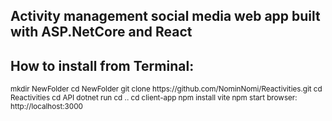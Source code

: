 ## Activity management social media web app built with ASP.NetCore and React

## How to install from Terminal:

<sub>
mkdir NewFolder
cd NewFolder
git clone https://github.com/NominNomi/Reactivities.git
cd Reactivities
cd API
dotnet run
cd ..
cd client-app
npm install vite
npm start
browser: http://localhost:3000
<sub/>





